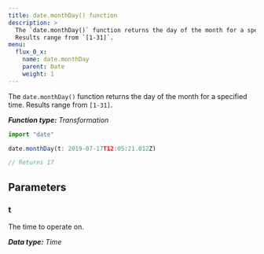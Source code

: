 ```yaml
---
title: date.monthDay() function
description: >
  The `date.monthDay()` function returns the day of the month for a specified time.
  Results range from `[1-31]`.
menu:
  flux_0_x:
    name: date.monthDay
    parent: Date
    weight: 1
---
```


The `date.monthDay()` function returns the day of the month for a specified time.
Results range from `[1-31]`.

_**Function type:** Transformation_  

```js
import "date"

date.monthDay(t: 2019-07-17T12:05:21.012Z)

// Returns 17
```

## Parameters

### t
The time to operate on.

_**Data type:** Time_
